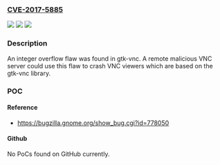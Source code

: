 ### [CVE-2017-5885](https://cve.mitre.org/cgi-bin/cvename.cgi?name=CVE-2017-5885)
![](https://img.shields.io/static/v1?label=Product&message=Red%20Hat%20Enterprise%20Linux%207&color=blue)
![](https://img.shields.io/static/v1?label=Version&message=!%200%3A0.7.0-2.el7%20&color=brighgreen)
![](https://img.shields.io/static/v1?label=Vulnerability&message=Integer%20Overflow%20or%20Wraparound&color=brighgreen)

### Description

An integer overflow flaw was found in gtk-vnc. A remote malicious VNC server could use this flaw to crash VNC viewers which are based on the gtk-vnc library.

### POC

#### Reference
- https://bugzilla.gnome.org/show_bug.cgi?id=778050

#### Github
No PoCs found on GitHub currently.

